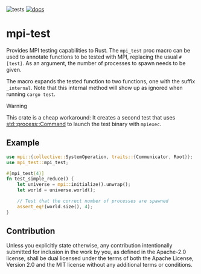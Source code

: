 ![tests](https://github.com/Ectras/mpi-test/actions/workflows/test.yml/badge.svg)
[![docs](https://github.com/Ectras/mpi-test/actions/workflows/docs.yml/badge.svg)](https://ectras.github.io/mpi-test/)

# mpi-test

Provides MPI testing capabilities to Rust. The `mpi_test` proc macro can be used to annotate functions to be tested with MPI, replacing the usual `#[test]`. As an argument, the number of processes to spawn needs to be given.

The macro expands the tested function to two functions, one with the suffix `_internal`. Note that this internal method will show up as ignored when running `cargo test`.

> [!WARNING]
> This crate is a cheap workaround: It creates a second test that uses [std::process::Command](https://doc.rust-lang.org/std/process/struct.Command.html) to launch the test binary with `mpiexec`.

## Example
```rust
use mpi::{collective::SystemOperation, traits::{Communicator, Root}};
use mpi_test::mpi_test;

#[mpi_test(4)]
fn test_simple_reduce() {
    let universe = mpi::initialize().unwrap();
    let world = universe.world();

    // Test that the correct number of processes are spawned
    assert_eq!(world.size(), 4);
}
```

## Contribution

Unless you explicitly state otherwise, any contribution intentionally submitted for inclusion in the work by you, as defined in the Apache-2.0 license, shall be dual licensed under the terms of both the Apache License, Version 2.0 and the MIT license without any additional terms or conditions.
